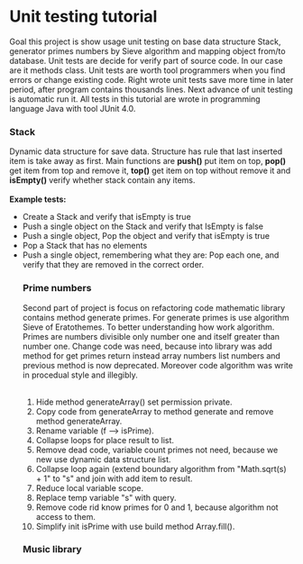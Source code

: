 <h1> Unit testing tutorial</h1>
Goal this project is show usage unit testing on base data structure Stack, generator primes numbers by Sieve algorithm
and mapping object from/to database. Unit tests are decide for verify part of source code. In our case are it methods 
class. Unit tests are worth tool programmers when you find errors or change existing code. Right wrote unit tests
save more time in later period, after program contains thousands lines. Next advance of unit testing is automatic run it.
All tests in this tutorial are wrote in programming language Java with tool JUnit 4.0.

<h3>Stack</h3>
Dynamic data structure for save data. Structure has rule that last inserted item is take away as first. Main functions are
<b>push()</b> put item on top, <b>pop()</b> get item from top and remove it, <b>top()</b> get item on top without 
remove it and <b>isEmpty()</b> verify whether stack contain any items.
<br/><br/>
<b>Example tests:</b>
<ul>
<li>Create a Stack and verify that isEmpty is true</li>
<li>Push a single object on the Stack and verify that IsEmpty is false</li>
<li>Push a single object, Pop the object and verify that isEmpty is true</li>
<li>Pop a Stack that has no elements</li>
<li>Push a single object, remembering what they are: Pop each one, and verify that they are removed in the correct order.</li>

<h3>Prime numbers</h3>
Second part of project is focus on refactoring code mathematic library contains method generate primes.
For generate primes is use algorithm Sieve of Eratothemes. To better understanding how work algorithm. Primes
are numbers divisible only number one and itself greater than number one. Change code was need, because into library
was add method for get primes return instead array numbers list numbers and previous method is now deprecated. Moreover
code algorithm was write in procedual style and illegibly.
<br/><br/>
<ol>
<li>Hide method generateArray() set permission private.</li>
<li>Copy code from generateArray to method generate and remove method generateArray.</li>
<li>Rename variable (f --> isPrime).</li>
<li>Collapse loops for place result to list.</li>
<li>Remove dead code, variable count primes not need, because we new use dynamic data structure list.</li>
<li>Collapse loop again (extend boundary algorithm from "Math.sqrt(s) + 1"  to "s" and join with add item to result.</li>
<li>Reduce local variable scope.</li>
<li>Replace temp variable "s" with query.</li>
<li>Remove code rid know primes for 0 and 1, because algorithm not access to them.</li>
<li>Simplify init isPrime with use build method Array.fill(). </li>
</ol>


<h3>Music library</h3>
